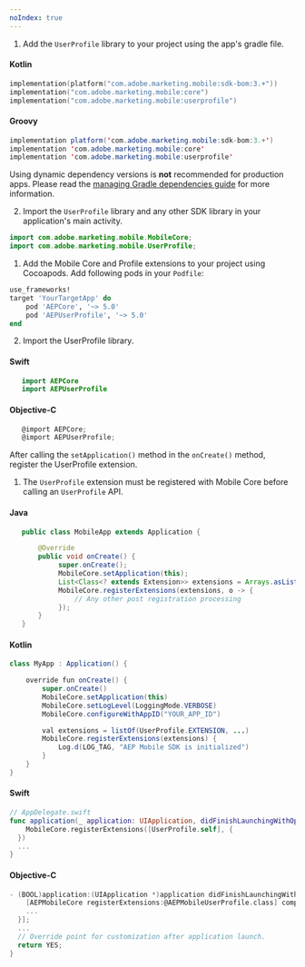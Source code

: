 ```yaml
---
noIndex: true
---
```


<Variant platform="android" task="add" repeat="8"/>

1. Add the `UserProfile` library to your project using the app's gradle file.

#### Kotlin

```kotlin
implementation(platform("com.adobe.marketing.mobile:sdk-bom:3.+"))
implementation("com.adobe.marketing.mobile:core")
implementation("com.adobe.marketing.mobile:userprofile")
```

#### Groovy

```java
implementation platform('com.adobe.marketing.mobile:sdk-bom:3.+')
implementation 'com.adobe.marketing.mobile:core'
implementation 'com.adobe.marketing.mobile:userprofile'
```

<InlineNestedAlert variant="warning" header="false" iconPosition="left">

Using dynamic dependency versions is **not** recommended for production apps. Please read the [managing Gradle dependencies guide](../../resources/manage-gradle-dependencies.md) for more information.

</InlineNestedAlert>

2. Import the `UserProfile` library and any other SDK library in your application's main activity.

```java
import com.adobe.marketing.mobile.MobileCore;
import com.adobe.marketing.mobile.UserProfile;
```

<Variant platform="ios" task="add" repeat="7"/>

1. Add the Mobile Core and Profile extensions to your project using Cocoapods. Add following pods in your `Podfile`:

```ruby
use_frameworks!
target 'YourTargetApp' do
    pod 'AEPCore', '~> 5.0'
    pod 'AEPUserProfile', '~> 5.0'
end
```

2. Import the UserProfile library.

#### Swift

```swift
   import AEPCore
   import AEPUserProfile
```

#### Objective-C

```objectivec
   @import AEPCore;
   @import AEPUserProfile;
```

<Variant platform="android" task="register" repeat="6"/>

After calling the `setApplication()` method in the `onCreate()` method, register the UserProfile extension.

1. The `UserProfile` extension must be registered with Mobile Core before calling an `UserProfile` API.

#### Java

```java
   public class MobileApp extends Application {

       @Override
       public void onCreate() {
            super.onCreate();
            MobileCore.setApplication(this);
            List<Class<? extends Extension>> extensions = Arrays.asList(UserProfile.EXTENSION, ...);
            MobileCore.registerExtensions(extensions, o -> {
                // Any other post registration processing
            });
       }
   }
```

#### Kotlin

```java
class MyApp : Application() {

    override fun onCreate() {
        super.onCreate()
        MobileCore.setApplication(this)
        MobileCore.setLogLevel(LoggingMode.VERBOSE)
        MobileCore.configureWithAppID("YOUR_APP_ID")

        val extensions = listOf(UserProfile.EXTENSION, ...)
        MobileCore.registerExtensions(extensions) {
            Log.d(LOG_TAG, "AEP Mobile SDK is initialized")
        }
    }
}
```

<Variant platform="ios" task="register" repeat="4"/>

#### Swift

```swift
// AppDelegate.swift
func application(_ application: UIApplication, didFinishLaunchingWithOptions launchOptions: [UIApplication.LaunchOptionsKey: Any]?) -> Bool {
    MobileCore.registerExtensions([UserProfile.self], {
  })
  ...
}
```

#### Objective-C

```objectivec
- (BOOL)application:(UIApplication *)application didFinishLaunchingWithOptions:(NSDictionary *)launchOptions {
    [AEPMobileCore registerExtensions:@AEPMobileUserProfile.class] completion:^{
    ...
  }];
  ...
  // Override point for customization after application launch.
  return YES;
}
```
